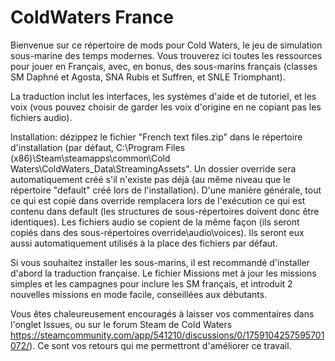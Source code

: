 # ColdWaters France
Bienvenue sur ce répertoire de mods pour Cold Waters, le jeu de simulation sous-marine des temps modernes. Vous trouverez ici toutes les ressources pour jouer en Français, avec, en bonus, des sous-marins français (classes SM Daphné et Agosta, SNA Rubis et Suffren, et SNLE Triomphant).

La traduction inclut les interfaces, les systèmes d'aide et de tutoriel, et les voix (vous pouvez choisir de garder les voix d'origine en ne copiant pas les fichiers audio).

Installation: dézippez le fichier "French text files.zip" dans le répertoire d'installation (par défaut, C:\Program Files (x86)\Steam\steamapps\common\Cold Waters\ColdWaters_Data\StreamingAssets". Un dossier override sera automatiquement créé s'il n'existe pas déjà (au même niveau que le répertoire "default" créé lors de l'installation). D'une manière générale, tout ce qui est copié dans override remplacera lors de l'exécution ce qui est contenu dans default (les structures de sous-répertoires doivent donc être identiques). Les fichiers audio se copient de la même façon (ils seront copiés dans des sous-répertoires override\audio\voices). Ils seront eux aussi automatiquement utilisés à la place des fichiers par défaut.

Si vous souhaitez installer les sous-marins, il est recommandé d'installer d'abord la traduction française. Le fichier Missions met à jour les missions simples et les campagnes pour inclure les SM français, et introduit 2 nouvelles missions en mode facile, conseillées aux débutants.

Vous êtes chaleureusement encouragés à laisser vos commentaires dans l'onglet Issues, ou sur le forum Steam de Cold Waters https://steamcommunity.com/app/541210/discussions/0/1759104257595701072/). Ce sont vos retours qui me permettront d'améliorer ce travail.
